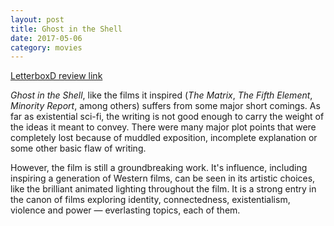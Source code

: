 ```yaml
---
layout: post
title: Ghost in the Shell 
date: 2017-05-06
category: movies
---
```

 
[LetterboxD review link](https://letterboxd.com/samarthbhaskar/film/ghost-in-the-shell/)

<em>Ghost in the Shell</em>, like the films it inspired (<em>The Matrix</em>, <em>The Fifth Element</em>, <em>Minority Report</em>, among others) suffers from some major short comings. As far as existential sci-fi, the writing is not good enough to carry the weight of the ideas it meant to convey. There were many major plot points that were completely lost because of muddled exposition, incomplete explanation or some other basic flaw of writing.

However, the film is still a groundbreaking work. It's influence, including inspiring a generation of Western films, can be seen in its artistic choices, like the brilliant animated lighting throughout the film. It is a strong entry in the canon of films exploring identity, connectedness, existentialism, violence and power — everlasting topics, each of them.